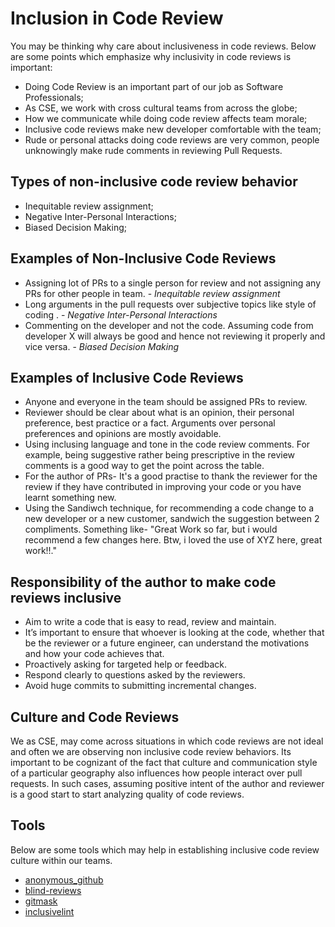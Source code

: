# Inclusion in Code Review

You may be thinking why care about inclusiveness in code reviews. Below are some points which emphasize why inclusivity in code reviews is important:

* Doing Code Review is an important part of our job as Software Professionals;
* As CSE, we work with cross cultural teams from across the globe;
* How we communicate while doing code review affects team morale;
* Inclusive code reviews make new developer comfortable with the team;
* Rude or personal attacks doing code reviews are very common, people unknowingly make rude comments in reviewing Pull Requests.

## Types of non-inclusive code review behavior

* Inequitable review assignment;
* Negative Inter-Personal Interactions;
* Biased Decision Making;

## Examples of Non-Inclusive Code Reviews

* Assigning lot of PRs to a single person for review and not assigning any PRs for other people in team. - _Inequitable review assignment_
* Long arguments in the pull requests over subjective topics like style of coding . - _Negative Inter-Personal Interactions_
* Commenting on the developer and not the code. Assuming code from developer X will always be good and hence not reviewing it properly and vice versa. - _Biased Decision Making_

## Examples of Inclusive Code Reviews

* Anyone and everyone in the team should be assigned PRs to review.
* Reviewer should be clear about what is an opinion, their personal preference, best practice or a fact. Arguments over personal preferences and opinions are mostly avoidable.
* Using inclusing language and tone in the code review comments. For example, being suggestive rather being prescriptive in the review comments is a good way to get the point across the table.
* For the author of PRs- It's a good practise to thank the reviewer for the review if they have contributed in improving your code or you have learnt something new.
* Using the Sandiwch technique, for recommending a code change to a new developer or a new customer, sandwich the suggestion between 2 compliments. Something like- "Great Work so far, but i would recommend a few changes here. Btw, i loved the use of XYZ here, great work!!."

## Responsibility of the author to make code reviews inclusive

* Aim to write a code that is easy to read, review and maintain.
* It’s important to ensure that whoever is looking at the code, whether that be the reviewer or a future engineer, can understand the motivations and how your code achieves that.
* Proactively asking for targeted help or feedback.
* Respond clearly to questions asked by the reviewers.
* Avoid huge commits to submitting incremental changes.

## Culture and Code Reviews

We as CSE, may come across situations in which code reviews are not ideal and often we are observing non inclusive code review behaviors. Its important to be cognizant of the fact that culture and communication style of a particular geography also influences how people interact over pull requests.
In such cases, assuming positive intent of the author and reviewer is a good start to start analyzing quality of code reviews.

## Tools

Below are some tools which may help in establishing inclusive code review culture within our teams.

* [anonymous_github](https://github.com/tdurieux/anonymous_github)
* [blind-reviews](https://github.com/zombie/blind-reviews/)
* [gitmask](https://www.gitmask.com/)
* [inclusivelint](https://github.com/inclusivelint)

